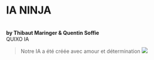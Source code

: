 # IA NINJA 
<br/>**by Thibaut Maringer & Quentin Soffie**
<br/>QUIXO IA 
<blockquote>Notre IA a été créée avec amour et détermination
<img src = "https://licensebuttons.net/l/by-nc-sa/3.0/88x31.png">
 